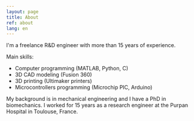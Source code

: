 ```yaml
---
layout: page
title: About
ref: about
lang: en
---
```


I'm a freelance R&D engineer with more than 15 years of experience.

Main skills:
* Computer programming (MATLAB, Python, C)
* 3D CAD modeling (Fusion 360)
* 3D printing (Ultimaker printers)
* Microcontrollers programming (Microchip PIC, Arduino)

My background is in mechanical engineering and I have a PhD in biomechanics. I worked for 15 years as a research engineer at the Purpan Hospital in Toulouse, France.
